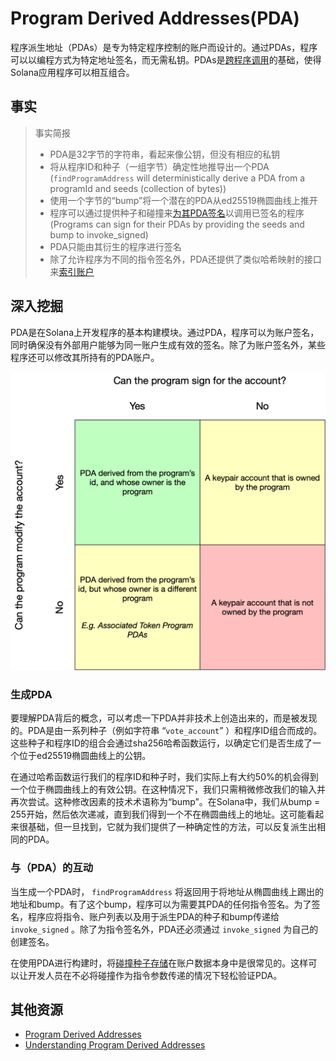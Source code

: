 # Program Derived Addresses(PDA)

程序派生地址（PDAs）是专为特定程序控制的账户而设计的。通过PDAs，程序可以以编程方式为特定地址签名，而无需私钥。PDAs是[跨程序调用](https://docs.solana.com/developing/programming-model/calling-between-programs#cross-program-invocations)的基础，使得Solana应用程序可以相互组合。

## 事实

> 事实简报
>
> - PDA是32字节的字符串，看起来像公钥，但没有相应的私钥
> - 将从程序ID和种子（一组字节）确定性地推导出一个PDA (`findProgramAddress` will deterministically derive a PDA from a programId and seeds (collection of bytes))
> - 使用一个字节的“bump”将一个潜在的PDA从ed25519椭圆曲线上推开
> - 程序可以通过提供种子和碰撞来[为其PDA签名](https://docs.solana.com/developing/programming-model/calling-between-programs#program-signed-accounts)以调用已签名的程序 (Programs can sign for their PDAs by providing the seeds and bump to invoke_signed)
> - PDA只能由其衍生的程序进行签名
> - 除了允许程序为不同的指令签名外，PDA还提供了类似哈希映射的接口来[索引账户](https://solanacookbook.com/guides/account-maps.html)

## 深入挖掘

PDA是在Solana上开发程序的基本构建模块。通过PDA，程序可以为账户签名，同时确保没有外部用户能够为同一账户生成有效的签名。除了为账户签名外，某些程序还可以修改其所持有的PDA账户。

![](./img/account-matrix.png)

### 生成PDA

要理解PDA背后的概念，可以考虑一下PDA并非技术上创造出来的，而是被发现的。PDA是由一系列种子（例如字符串 “`vote_account`” ）和程序ID组合而成的。这些种子和程序ID的组合会通过sha256哈希函数运行，以确定它们是否生成了一个位于ed25519椭圆曲线上的公钥。

在通过哈希函数运行我们的程序ID和种子时，我们实际上有大约50%的机会得到一个位于椭圆曲线上的有效公钥。在这种情况下，我们只需稍微修改我们的输入并再次尝试。这种修改因素的技术术语称为“bump”。在Solana中，我们从bump = 255开始，然后依次递减，直到我们得到一个不在椭圆曲线上的地址。这可能看起来很基础，但一旦找到，它就为我们提供了一种确定性的方法，可以反复派生出相同的PDA。


### 与（PDA）的互动

当生成一个PDA时， `findProgramAddress` 将返回用于将地址从椭圆曲线上踢出的地址和bump。有了这个bump，程序可以为需要其PDA的任何指令签名。为了签名，程序应将指令、账户列表以及用于派生PDA的种子和bump传递给 `invoke_signed` 。除了为指令签名外，PDA还必须通过 `invoke_signed` 为自己的创建签名。

在使用PDA进行构建时，将[碰撞种子存储](https://github.com/solana-labs/solana-program-library/blob/78e29e9238e555967b9125799d7d420d7d12b959/token-swap/program/src/state.rs#L100)在账户数据本身中是很常见的。这样可以让开发人员在不必将碰撞作为指令参数传递的情况下轻松验证PDA。

## 其他资源

- [Program Derived Addresses](https://docs.solana.com/developing/programming-model/calling-between-programs#program-derived-addresses)
- [Understanding Program Derived Addresses](https://www.brianfriel.xyz/understanding-program-derived-addresses/)
